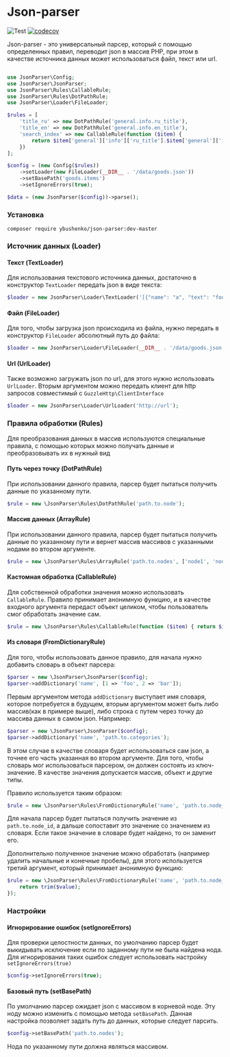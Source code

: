 # Json-parser

![Test](https://github.com/Nastro/json-parser/workflows/Test/badge.svg?branch=master)
[![codecov](https://codecov.io/gh/Nastro/json-parser/branch/master/graph/badge.svg)](https://codecov.io/gh/Nastro/json-parser)

Json-parser - это универсальный парсер, который с помощью определенных правил, переводит json в массив PHP,
при этом в качестве источника данных может использоваться файл, текст или url.

```php

use JsonParser\Config;
use JsonParser\JsonParser;
use JsonParser\Rules\CallableRule;
use JsonParser\Rules\DotPathRule;
use JsonParser\Loader\FileLoader;

$rules = [
    'title_ru' => new DotPathRule('general.info.ru_title'),
    'title_en' => new DotPathRule('general.info.en_title'),
    'search_index' => new CallableRule(function ($item) {
        return $item['general']['info']['ru_title'].$item['general']['info']['en_title'];
    })
];

$config = (new Config($rules))
    ->setLoader(new FileLoader(__DIR__ . '/data/goods.json'))
    ->setBasePath('goods.items')
    ->setIgnoreErrors(true);

$data = (new JsonParser($config))->parse();
```

### Установка
`composer require ybushenko/json-parser:dev-master`

### Источник данных (Loader)
#### Текст (TextLoader)
Для использования текстового источника данных, достаточно в конструктор `TextLoader` передать json в виде текста:
```php
$loader = new JsonParser\Loader\TextLoader('[{"name": "a", "text": "foo"}, {"name": "b", "text": "bar"}]');
```

#### Файл (FileLoader)
Для того, чтобы загрузка json происходила из файла, нужно передать в конструктор `FileLoader` абсолютный путь до файла:
```php
$loader = new JsonParser\Loader\FileLoader(__DIR__ . '/data/goods.json');
```

#### Url (UrlLoader)
Также возможно загружать json по url, для этого нужно использовать `UrlLoader`.
Вторым аргументом можно передать клиент для http запросов совместимый с `GuzzleHttp\ClientInterface`
```php
$loader = new JsonParser\Loader\UrlLoader('http://url');
```

### Правила обработки (Rules)
Для преобразования данных в массив используются специальные правила,
с помощью которых можно получать данные и преобразовывать их в нужный вид

#### Путь через точку (DotPathRule)
При использовании данного правила, парсер будет пытаться получить данные по указанному пути.
```php
$rule = new \JsonParser\Rules\DotPathRule('path.to.node');
```

#### Массив данных (ArrayRule)
При использовании данного правила, парсер будет пытаться получить данные по указанному пути
и вернет массив массивов с указанными нодами во втором аргументе.
```php
$rule = new \JsonParser\Rules\ArrayRule('path.to.nodes', ['node1', 'node2', 'node3']);
```

#### Кастомная обработка (CallableRule)
Для собственной обработки значения можно использовать `CallableRule`. Правило принимает анонимную функцию,
и в качестве входного аргумента передаст объект целиком, чтобы пользователь смог обработать значение сам.
```php
$rule = new \JsonParser\Rules\CallableRule(function ($item) { return $item['node']; });
```

#### Из словаря (FromDictionaryRule)
Для того, чтобы использовать данное правило, для начала нужно добавить словарь в объект парсера:
```php
$parser = new \JsonParser\JsonParser($config);
$parser->addDictionary('name', [1 => 'foo', 2 => 'bar']);
```
Первым аргументом метода `addDictionary` выступает имя словаря, которое потребуется в будущем,
вторым аргументом может быть либо массив(как в примере выше), либо строка с путем через точку
до массива данных в самом json. Например:
```php
$parser = new \JsonParser\JsonParser($config);
$parser->addDictionary('name', 'path.to.categories');
```
В этом случае в качестве словаря будет использоваться сам json, а точнее его часть указанная во втором аргументе.
Для того, чтобы словарь мог использоваться парсером, он должен состоять из ключ-значение.
В качестве значения допускается массив, объект и другие типы.

Правило используется таким образом:
```php
$rule = new \JsonParser\Rules\FromDictionaryRule('name', 'path.to.node_id');
```
Для начала парсер будет пытаться получить значение из `path.to.node_id`,
а дальше сопоставит это значение со значением из словаря.
Если такое значение в словаре будет найдено, то он заменит его.

Дополнительно полученное значение можно обработать (например удалить начальные и конечные пробелы),
для этого используется третий аргумент, который принимает анонимную функцию:
```php
$rule = new \JsonParser\Rules\FromDictionaryRule('name', 'path.to.node_id', function ($value) {
    return trim($value);
});
```

### Настройки
#### Игнорирование ошибок (setIgnoreErrors)
Для проверки целостности данных, по умолчанию парсер будет выкидывать исключение
если по заданному пути не была найдена нода.
Для игнорирования таких ошибок следует использовать настройку `setIgnoreErrors(true)`
```php
$config->setIgnoreErrors(true);
```

#### Базовый путь (setBasePath)
По умолчанию парсер ожидает json с массивом в корневой ноде. Эту ноду можно
изменить с помощью метода `setBasePath`. Данная настройка позволяет задать
путь до данных, которые следует парсить.
```php
$config->setBasePath('path.to.nodes');
```
Нода по указанному пути должна являться массивом.
